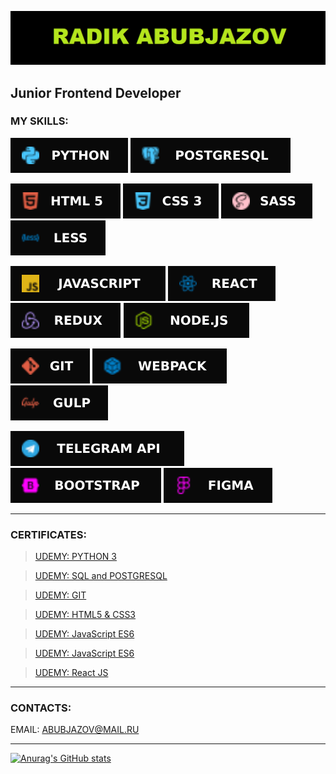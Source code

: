 ![RADIK ABUBJAZOV](icons/RADIK.png)

## Junior Frontend Developer

### MY SKILLS: 

![PYTHON 3](icons/Python.svg) ![POSTGTRESQL](icons/Postgresql.svg)  

![HTML](icons/HTML5.svg) ![CSS](icons/CSS3.svg) ![SASS](icons/SASS.svg) ![LESS](icons/Less.svg) 

![JAVASCRIPT](icons/JavaScript.svg) ![REACT](icons/React.svg) ![REDUX](icons/REDUX.svg) ![NODEJS](icons/Node.svg) 

![GIT](icons/GIT.svg) ![WEBPACK](icons/Webpack.svg) ![GULP](icons/Gulp.svg) 

![TELEGRAM API](icons/TelegramAPI.svg) ![BOOTSTRAP](icons/BOOTSTRAP.svg) ![FIGMA](icons/Figma.svg)
___

### CERTIFICATES:

>[UDEMY: PYTHON 3](https://www.udemy.com/certificate/UC-5d544e83-3130-42df-9857-1eb0be7f2ded/)<br/>

>[UDEMY: SQL and POSTGRESQL](https://www.udemy.com/certificate/UC-3fe34770-dab3-4771-ad1d-cb7b75b31871/)<br/>

>[UDEMY: GIT](https://www.udemy.com/certificate/UC-aa5f9c4d-6dc1-484f-8371-c42fe82c1ace/)<br/>

>[UDEMY: HTML5 & CSS3](https://www.udemy.com/certificate/UC-38b56ec8-76d7-405f-bed0-a0cfb2029076/)<br/>

>[UDEMY: JavaScript ES6](https://www.udemy.com/certificate/UC-6aa811df-274c-46be-9fbb-78652ff50aa9/)<br/>

>[UDEMY: JavaScript ES6](https://www.udemy.com/certificate/UC-0612fb88-13f2-484c-92d5-007facf04595/)<br/>

>[UDEMY: React JS](https://www.udemy.com/certificate/UC-4e5d6ac3-d3f2-45af-9330-0c2415fccd7c/)<br/>

___

### CONTACTS:

EMAIL: ABUBJAZOV@MAIL.RU
___
[![Anurag's GitHub stats](https://github-readme-stats.vercel.app/api?username=abubjazov&show_icons=true&theme=dark)](https://github.com/anuraghazra/github-readme-stats)
